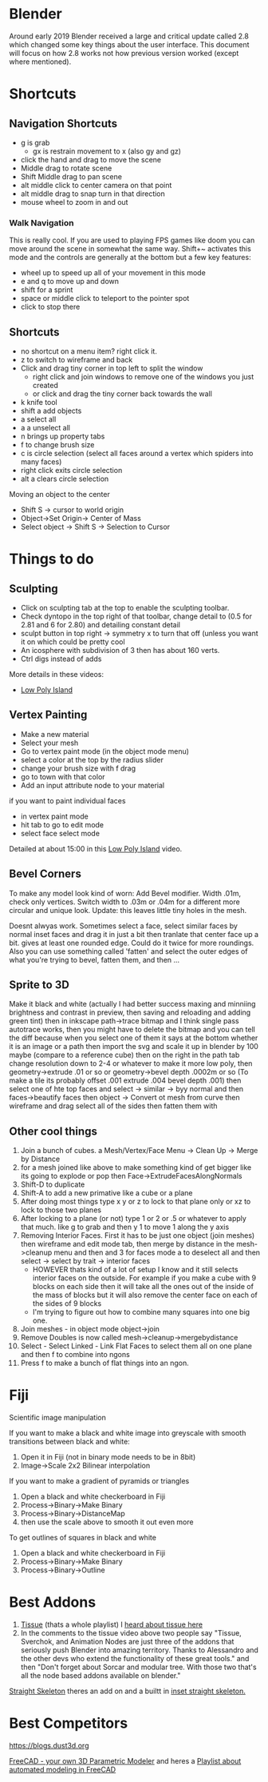 # Blender #

Around early 2019 Blender received a large and critical update called 2.8 which changed some key things about the user interface.  This document will focus on how 2.8 works not how previous version worked (except where mentioned).

# Shortcuts # 

## Navigation Shortcuts ##
* g is grab
	* gx is restrain movement to x (also gy and gz)
* click the hand and drag to move the scene
* Middle drag to rotate scene
* Shift Middle drag to pan scene
* alt middle click to center camera on that point
* alt middle drag to snap turn in that direction
* mouse wheel to zoom in and out

### Walk Navigation ###
This is really cool. If you are used to playing FPS games like doom you can move around the scene in somewhat the same way.  Shift+~ activates this mode and the controls are generally at the bottom but a few key features:
* wheel up to speed up all of your movement in this mode
* e and q to move up and down
* shift for a sprint
* space or middle click to teleport to the pointer spot
* click to stop there


## Shortcuts ##
* no shortcut on a menu item?  right click it.
* z to switch to wireframe and back
* Click and drag tiny corner in top left to split the window
	* right click and join windows to remove one of the windows you just created
	* or click and drag the tiny corner back towards the wall
* k knife tool
* shift a add objects
* a select all
* a a unselect all
* n brings up property tabs
* f to change brush size
* c is circle selection (select all faces around a vertex which spiders into many faces)
* 	right click exits circle selection
* 	alt a clears circle selection

Moving an object to the center
* Shift S -> cursor to world origin
* Object->Set Origin-> Center of Mass
* Select object -> Shift S -> Selection to Cursor



# Things to do #

## Sculpting ##
* Click on sculpting tab at the top to enable the sculpting toolbar.
* Check dyntopo in the top right of that toolbar, change detail to (0.5 for 2.81 and 6 for 2.80) and detailing constant detail
* sculpt button in top right -> symmetry x to turn that off (unless you want it on which could be pretty cool
* An icosphere with subdivision of 3 then has about 160 verts.
* Ctrl digs instead of adds

More details in these videos:
* [Low Poly Island](https://www.youtube.com/watch?v=0lj643VmTsg) 


## Vertex Painting ##

* Make a new material
* Select your mesh
* Go to vertex paint mode (in the object mode menu)
* select a color at the top by the radius slider
* change your brush size with f drag
* go to town with that color
* Add an input attribute node to your material


if you want to paint individual faces

* in vertex paint mode
* hit tab to go to edit mode
* select face select mode



Detailed at about 15:00 in this 
[Low Poly Island](https://www.youtube.com/watch?v=0lj643VmTsg) video.


## Bevel Corners ##
To make any model look kind of worn: Add Bevel modifier.  Width .01m, check only vertices.  Switch width to .03m or .04m for a different more circular and unique look.  Update: this leaves little tiny holes in the mesh.  

Doesnt alwyas work. Sometimes select a face, select similar faces by normal inset faces and drag it in just a bit then tranlate that center face up a bit.  gives at least one rounded edge.  Could do it twice for more roundings.  Also you can use something called 'fatten' and select the outer edges of what you're trying to bevel, fatten them, and then ...

## Sprite to 3D ##
Make it black and white (actually I had better success maxing and minniing brightness and contrast in preview, then saving and reloading and adding green tint) then in inkscape path->trace bitmap and I think single pass autotrace works, then you might have to delete the bitmap and you can tell the diff because when you select one of them it says at the bottom whether it is an image or a path
then import the svg and scale it up in blender by 100 maybe (compare to a reference cube) then on the right in the path tab change resolution down to 2-4 or whatever to make it more low poly, 
then geometry->extrude .01 or so or geometry->bevel depth .0002m or so (To make a tile its probably offset .001 extrude .004 bevel depth .001)
then select one of hte top faces and select -> similar -> byy normal and then faces->beautify faces
then object -> Convert ot mesh from curve then wireframe and drag select all of the sides then fatten them with 



## Other cool things ##
1. Join a bunch of cubes.  a Mesh/Vertex/Face Menu -> Clean Up -> Merge by Distance
2. for a mesh joined like above to make something kind of get bigger like its going to explode or pop then Face->ExtrudeFacesAlongNormals
3. Shift-D to duplicate
4. Shift-A to add a new primative like a cube or a plane
5. After doing most things type x y or z to lock to that plane only or xz to lock to those two planes
6. After locking to a plane (or not) type 1 or 2 or .5 or whatever to apply that much.  like g to grab and then y 1 to move 1 along the y axis
7. Removing Interior Faces.  First it has to be just one object (join meshes) then wireframe and edit mode tab, then merge by distance in the mesh->cleanup menu and then and 3 for faces mode a to deselect all and then select -> select by trait -> interior faces  
	* HOWEVER thats kind of a lot of setup I know and it still selects interior faces on the outside.  For example if you make a cube with 9 blocks on each side then it will take all the ones out of the inside of the mass of blocks but it will also remove the center face on each of the sides of 9 blocks
	* I'm trying to figure out how to combine many squares into one big one.  
8. Join meshes - in object mode object->join
9. Remove Doubles is now called mesh->cleanup->mergebydistance 
10. Select - Select Linked - Link Flat Faces to select them all on one plane and then f to combine into ngons
11. Press f to make a bunch of flat things into an ngon.  



# Fiji #
Scientific image manipulation

If you want to make a black and white image into greyscale with smooth transitions between black and white:

1. Open it in Fiji (not in binary mode needs to be in 8bit)
2. Image->Scale  2x2 Bilinear interpolation

If you want to make a gradient of pyramids or triangles

1. Open a black and white checkerboard in Fiji
2. Process->Binary->Make Binary
3. Process->Binary->DistanceMap
4. then use the scale above to smooth it out even more

To get outlines of squares in black and white
1. Open a black and white checkerboard in Fiji
2. Process->Binary->Make Binary
3. Process->Binary->Outline


# Best Addons #
1. [Tissue](https://www.youtube.com/watch?v=pVNYyJeLGZI&list=PLJThqQUeIsPTsFMYNoPpqfUQbi8AJh1Ii) (thats a whole playlist) I [heard about tissue here](https://www.youtube.com/watch?v=R5_2pyISN2c&t=240)
2. In the comments to the tissue video above two people say "Tissue, Sverchok, and Animation Nodes are just three of the addons that seriously push Blender into amazing territory. Thanks to  Alessandro and the other devs who extend the functionality of these great tools." and then "Don't forget about Sorcar and modular tree. With those two that's all the node based addons available on blender."


[Straight Skeleton](https://www.blendernation.com/2020/05/23/free-blender-add-on-straight-skeleton/) theres an add on and a builtt in [inset straight skeleton.](https://archive.blender.org/wiki/index.php/Extensions:2.6/Py/Scripts/Modeling/Inset-Polygon/)



# Best Competitors #
https://blogs.dust3d.org

[FreeCAD - your own 3D Parametric Modeler](https://www.freecadweb.org)  and heres a [Playlist about automated modeling in FreeCAD](https://www.youtube.com/watch?v=9EzxiwjKzTQ&list=PLJThqQUeIsPTw-SQeY595Kpz_xQeZxz4o)
